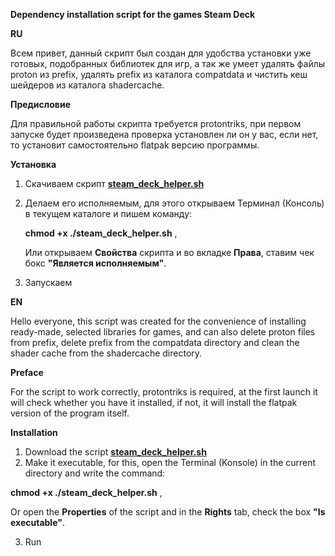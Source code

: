 **Dependency installation script for the games Steam Deck**

**RU**

Всем привет, данный скрипт был создан для удобства установки уже готовых, подобранных библиотек для игр, а так же умеет удалять файлы proton из prefix, удалять prefix из каталога compatdata и чистить кеш шейдеров из каталога shadercache.

**Предисловие**

Для правильной работы скрипта требуется protontriks, при первом запуске будет произведена проверка установлен ли он у вас, если нет, то установит самостоятельно flatpak версию программы.

**Установка**

1. Скачиваем скрипт **[steam_deck_helper.sh](https://github.com/allians00758/steam_deck_helper/releases/download/dlls/steam_deck_helper.sh)**
2. Делаем его исполняемым, для этого открываем Терминал (Консоль) в текущем каталоге и пишем команду:
   
   **chmod +x ./steam_deck_helper.sh** ,
   
   Или открываем **Свойства** скрипта и во вкладке **Права**, ставим чек бокс **"Является исполняемым"**.
3. Запускаем
   
**EN**

Hello everyone, this script was created for the convenience of installing ready-made, selected libraries for games, and can also delete proton files from prefix, delete prefix from the compatdata directory and clean the shader cache from the shadercache directory.

**Preface**

For the script to work correctly, protontriks is required, at the first launch it will check whether you have it installed, if not, it will install the flatpak version of the program itself.

**Installation**

1. Download the script **[steam_deck_helper.sh](https://github.com/allians00758/steam_deck_helper/releases/download/dlls/steam_deck_helper.sh)**
2. Make it executable, for this, open the Terminal (Konsole) in the current directory and write the command:

**chmod +x ./steam_deck_helper.sh** ,

Or open the **Properties** of the script and in the **Rights** tab, check the box **"Is executable"**.

3. Run
